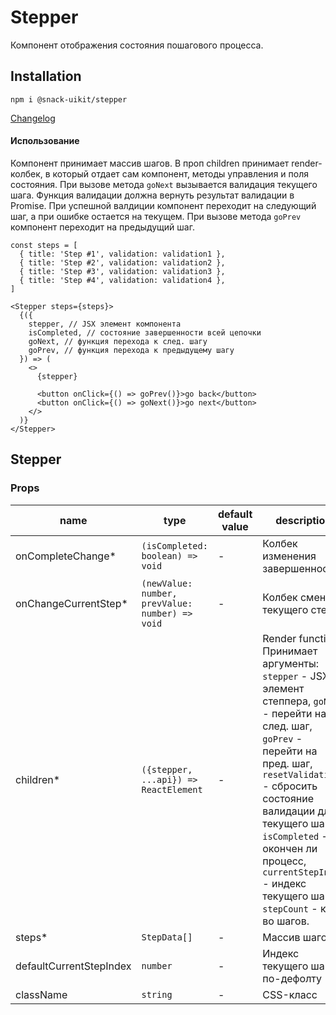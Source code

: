 # Stepper

Компонент отображения состояния пошагового процесса.

## Installation
`npm i @snack-uikit/stepper`

[Changelog](./CHANGELOG.md)

#### Использование

Компонент принимает массив шагов. В проп children принимает render-колбек, в который отдает сам компонент, методы управления и поля состояния.
При вызове метода `goNext` вызывается валидация текущего шага. Функция валидации должна вернуть результат валидации в Promise. При успешной валдиции компонент переходит на следующий шаг, а при ошибке остается на текущем.
При вызове метода `goPrev` компонент переходит на предыдущий шаг.


```tsx
const steps = [
  { title: 'Step #1', validation: validation1 },
  { title: 'Step #2', validation: validation2 },
  { title: 'Step #3', validation: validation3 },
  { title: 'Step #4', validation: validation4 },
]

<Stepper steps={steps}>
  {({
    stepper, // JSX элемент компонента
    isCompleted, // состояние завершенности всей цепочки
    goNext, // функция перехода к след. шагу
    goPrev, // функция перехода к предыдущему шагу
  }) => (
    <>
      {stepper}

      <button onClick={() => goPrev()}>go back</button>
      <button onClick={() => goNext()}>go next</button>
    </>
  )}
</Stepper>
```
[//]: DOCUMENTATION_SECTION_START
[//]: THIS_SECTION_IS_AUTOGENERATED_PLEASE_DONT_EDIT_IT
## Stepper
### Props
| name | type | default value | description |
|------|------|---------------|-------------|
| onCompleteChange* | `(isCompleted: boolean) => void` | - | Колбек изменения завершенности |
| onChangeCurrentStep* | `(newValue: number, prevValue: number) => void` | - | Колбек смены текущего степа |
| children* | `({stepper, ...api}) => ReactElement` | - | Render function. Принимает аргументы: `stepper` - JSX-элемент степпера, `goNext` - перейти на след. шаг, `goPrev` - перейти на пред. шаг, `resetValidation` - сбросить состояние валидации для текущего шага, `isCompleted` - окончен ли процесс, `currentStepIndex` - индекс текущего шага, `stepCount` - кол-во шагов. |
| steps* | `StepData[]` | - | Массив шагов |
| defaultCurrentStepIndex | `number` | - | Индекс текущего шага по-дефолту |
| className | `string` | - | CSS-класс |


[//]: DOCUMENTATION_SECTION_END
